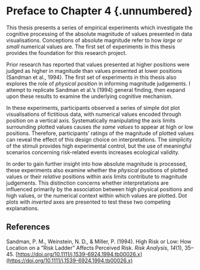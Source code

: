 # Preface to Chapter 4 {.unnumbered}

This thesis presents a series of empirical experiments which investigate the cognitive processing of the absolute magnitude of values presented in data visualisations. Conceptions of absolute magnitude refer to how *large* or *small* numerical values are. The first set of experiments in this thesis provides the foundation for this research project. 

Prior research has reported that values presented at higher positions were judged as higher in magnitude than values presented at lower positions (Sandman et al., 1994). The first set of experiments in this thesis also explores the role of *physical position* in informing magnitude judgements. I attempt to replicate Sandman et al.’s (1994) general finding, then expand upon these results to examine the underlying cognitive mechanism. 

In these experiments, participants observed a series of simple dot plot visualisations of fictitious data, with numerical values encoded through position on a vertical axis. Systematically manipulating the axis limits surrounding plotted values causes *the same values* to appear at high or low positions. Therefore, participants’ ratings of the magnitude of plotted values can reveal the effect of this design choice on interpretations. The simplicity of the stimuli provides high experimental control, but the use of meaningful scenarios concerning risk-related events increases ecological validity. 

In order to gain further insight into how absolute magnitude is processed, these experiments also examine whether the *physical* positions of plotted values or their *relative* positions within axis limits contribute to magnitude judgements. This distinction concerns whether interpretations are influenced primarily by the association between high physical positions and high values, or the numerical context within which values are plotted. Dot plots with *inverted* axes are presented to test these two competing explanations.

## References

Sandman, P. M., Weinstein, N. D., & Miller, P. (1994). High Risk or Low: How Location on a ”Risk Ladder” Affects Perceived Risk. *Risk Analysis*, *14*(1), 35–45. [https://doi.org/10.1111/j.1539-6924.1994.tb00026.x](https://doi.org/10.1111/j.1539-6924.1994.tb00026.x)
